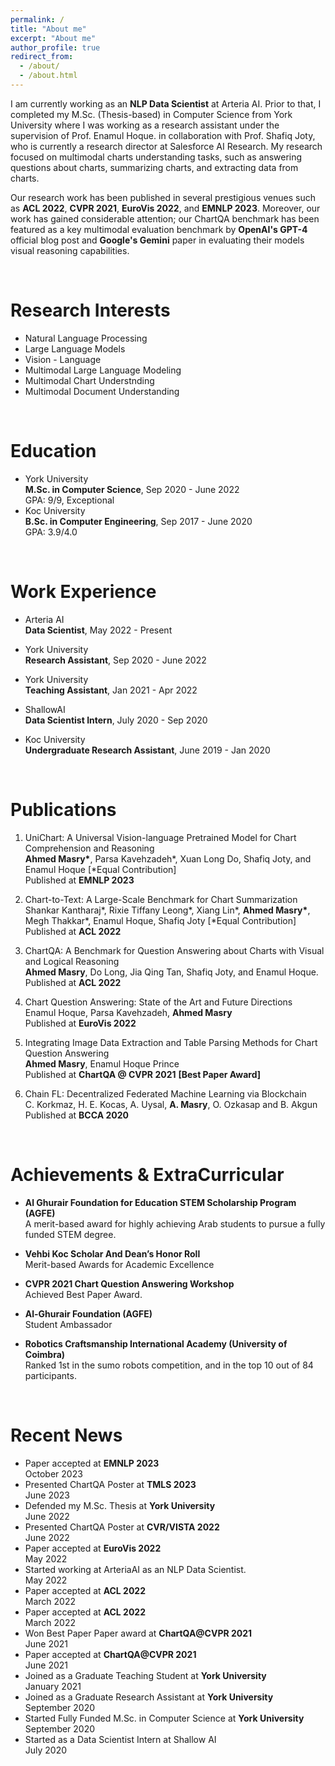 ```yaml
---
permalink: /
title: "About me"
excerpt: "About me"
author_profile: true
redirect_from: 
  - /about/
  - /about.html
---
```



I am currently working as an **NLP Data Scientist** at <a href="https://www.arteria.ai/" style="text-decoration: none; color: #99FF9FF;">Arteria AI</a>. Prior to that, I completed my M.Sc. (Thesis-based) in Computer Science from <a href="https://www.yorku.ca/" style="text-decoration: none; color: #99FF9FF;">York University</a> where I was working as a research assistant under the supervision of <a href="http://www.yorku.ca/enamulh/index.html" style="text-decoration: none; color: #99FF9FF;">Prof. Enamul Hoque</a>. in collaboration with <a href="https://raihanjoty.github.io/" style="text-decoration: none; color: #99FF9FF;">Prof. Shafiq Joty</a>, who is currently a research director at <a href="https://www.salesforceairesearch.com/" style="text-decoration: none; color: #99FF9FF;">Salesforce AI Research</a>. My research focused on multimodal charts understanding tasks, such as answering questions about charts, summarizing charts, and extracting data from charts.

Our research work has been published in several prestigious venues such as **ACL 2022**, **CVPR 2021**, **EuroVis 2022**, and **EMNLP 2023**. Moreover, our work has gained considerable attention; our <a href="https://github.com/vis-nlp/ChartQA" style="text-decoration: none; color: #99FF9FF;">ChartQA benchmark</a> has been featured as a key multimodal evaluation benchmark by **OpenAI's GPT-4** official blog post and **Google's Gemini** paper in evaluating their models visual reasoning capabilities.

<br />

Research Interests
======
* Natural Language Processing
* Large Language Models
* Vision - Language
* Multimodal Large Language Modeling
* Multimodal Chart Understnding
* Multimodal Document Understanding

<br />

Education
======

* <a href="https://www.yorku.ca/" style="text-decoration: none; color: #99FF9FF;">York University</a>  
**M.Sc. in Computer Science**, Sep 2020 - June 2022  
GPA: 9/9, Exceptional
* <a href="https://www.ku.edu.tr/en/" style="text-decoration: none; color: #99FF9FF;">Koc University</a>  
**B.Sc. in Computer Engineering**, Sep 2017 - June 2020  
GPA: 3.9/4.0

<br />

Work Experience
======
* <a href="https://www.arteria.ai/" style="text-decoration: none; color: #99FF9FF;">Arteria AI</a>  
**Data Scientist**, May 2022 - Present
  
* <a href="https://www.yorku.ca/" style="text-decoration: none; color: #99FF9FF;">York University</a>  
**Research Assistant**, Sep 2020 - June 2022

* <a href="https://www.yorku.ca/" style="text-decoration: none; color: #99FF9FF;">York University</a>  
**Teaching Assistant**, Jan 2021 - Apr 2022

* ShallowAI  
**Data Scientist Intern**, July 2020 - Sep 2020

* <a href="https://www.ku.edu.tr/en/" style="text-decoration: none; color: #99FF9FF;">Koc University</a>     
**Undergraduate Research Assistant**, June 2019 - Jan 2020

<br />

Publications
======

1. <a href="https://arxiv.org/abs/2305.14761" style="text-decoration: none; color: #99FF9FF;">UniChart: A Universal Vision-language Pretrained Model for Chart Comprehension and Reasoning</a>  
**Ahmed Masry\***, Parsa Kavehzadeh\*, Xuan Long Do, Shafiq Joty, and Enamul Hoque [\*Equal Contribution]  
Published at **EMNLP 2023**

2. <a href="https://aclanthology.org/2022.acl-long.277/" style="text-decoration: none; color: #99FF9FF;">Chart-to-Text: A Large-Scale Benchmark for Chart Summarization</a>  
Shankar Kantharaj\*, Rixie Tiffany Leong\*, Xiang Lin\*, **Ahmed Masry\***, Megh Thakkar\*, Enamul Hoque, Shafiq Joty [\*Equal Contribution]  
Published at **ACL 2022**

3. <a href="https://aclanthology.org/2022.findings-acl.177/" style="text-decoration: none; color: #99FF9FF;">ChartQA: A Benchmark for Question Answering about Charts with Visual and Logical Reasoning</a>  
**Ahmed Masry**, Do Long, Jia Qing Tan, Shafiq Joty, and Enamul Hoque.  
Published at **ACL 2022**

4. <a href="https://arxiv.org/abs/2205.03966" style="text-decoration: none; color: #99FF9FF;">Chart Question Answering: State of the Art and Future Directions</a>   
Enamul Hoque, Parsa Kavehzadeh, **Ahmed Masry**  
Published at **EuroVis 2022**

5. <a href="https://www.yorku.ca/enamulh/papers/cqaw.pdf" style="text-decoration: none; color: #99FF9FF;">Integrating Image Data Extraction and Table Parsing Methods for Chart Question Answering</a>  
**Ahmed Masry**, Enamul Hoque Prince  
Published at **ChartQA @ CVPR 2021** **[Best Paper Award]**

6. <a href="https://ieeexplore.ieee.org/document/9274451" style="text-decoration: none; color: #99FF9FF;">Chain FL: Decentralized Federated Machine Learning via Blockchain</a>  
C. Korkmaz, H. E. Kocas, A. Uysal, **A. Masry**, O. Ozkasap and B. Akgun  
Published at **BCCA 2020**

<br />

Achievements & ExtraCurricular
======
* **Al Ghurair Foundation for Education STEM Scholarship Program (AGFE)**  
A merit-based award for highly achieving Arab students to pursue a fully funded STEM degree.

* **Vehbi Koc Scholar And Dean’s Honor Roll**  
Merit-based Awards for Academic Excellence

* **CVPR 2021 Chart Question Answering Workshop**  
Achieved Best Paper Award.

* **Al-Ghurair Foundation (AGFE)**  
Student Ambassador

* **Robotics Craftsmanship International Academy (University of Coimbra)**  
Ranked 1st in the sumo robots competition, and in the top 10 out of 84 participants.

<br />

Recent News
======
* Paper accepted at **EMNLP 2023**  
October 2023
* Presented ChartQA Poster at **TMLS 2023**  
June 2023
* Defended my M.Sc. Thesis at **York University**  
June 2022
* Presented ChartQA Poster at **CVR/VISTA 2022**  
June 2022
* Paper accepted at **EuroVis 2022**  
May 2022
* Started working at ArteriaAI as an NLP Data Scientist.  
May 2022
* Paper accepted at **ACL 2022**  
March 2022
* Paper accepted at **ACL 2022**  
March 2022
* Won Best Paper Paper award at **ChartQA@CVPR 2021**  
June 2021
* Paper accepted at **ChartQA@CVPR 2021**  
June 2021
* Joined as a Graduate Teaching Student at **York University**  
January 2021
* Joined as a Graduate Research Assistant at **York University**  
September 2020
* Started Fully Funded M.Sc. in Computer Science at **York University**  
September 2020
* Started as a Data Scientist Intern at Shallow AI  
July 2020

